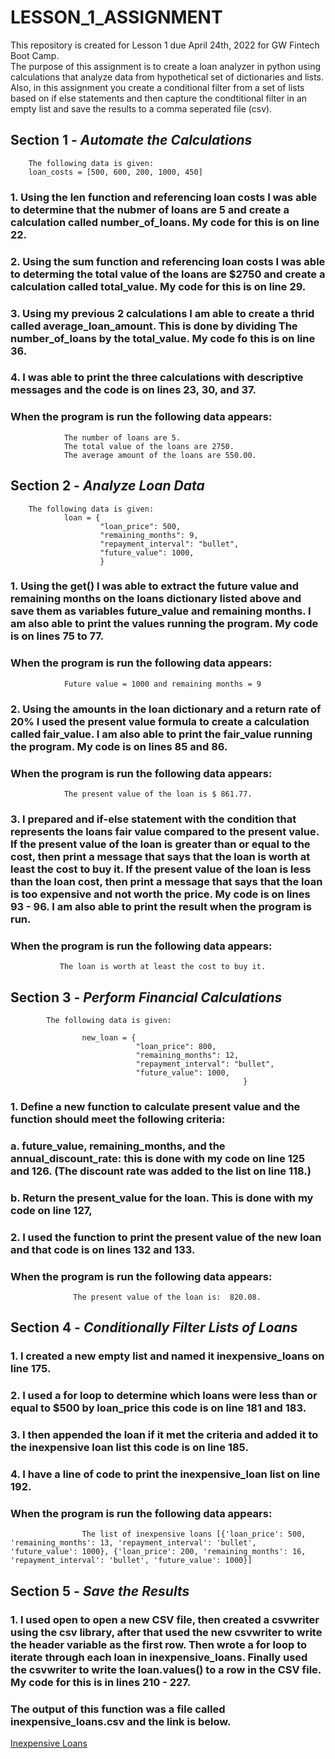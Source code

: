 # LESSON_1_ASSIGNMENT
This repository is created for Lesson 1 due April 24th, 2022 for GW Fintech Boot Camp.  
The purpose of this assignment is to create a loan analyzer in python using  calculations that analyze data from hypothetical set of dictionaries and lists.  Also, in this assignment you create a conditional filter from a set of lists based on if else statements and then capture the condtitional filter in an empty list and save the results to a comma seperated file (csv).

##  Section 1 - *Automate the Calculations*

        The following data is given:
        loan_costs = [500, 600, 200, 1000, 450]

###        1. Using the len function and referencing loan costs I was able to determine that the nubmer of loans are 5 and create a calculation called number_of_loans. My code for this is on line 22.

###        2. Using the sum function and referencing loan costs I was able to determing the total value of the loans are $2750 and create a calculation called total_value.  My code for this is on line 29.

###        3. Using my previous 2 calculations I am able to create a thrid called average_loan_amount.  This is done by dividing The number_of_loans by the total_value.  My code fo this is on line 36.

###        4. I was able to print the three calculations with descriptive messages and the code is on lines 23, 30, and 37.

###            When the program is run the following data appears:
                The number of loans are 5.
                The total value of the loans are 2750.
                The average amount of the loans are 550.00.
    

##  Section 2 - *Analyze Loan Data*

        The following data is given:
                loan = {
                        "loan_price": 500,
                        "remaining_months": 9,
                        "repayment_interval": "bullet",
                        "future_value": 1000,
                        }

###        1. Using the get() I was able to extract the future value and remaining months on the loans dictionary listed above and save them as variables future_value and remaining months.  I am also able to print the values running the program. My code is on lines 75 to 77.  

###            When the program is run the following data appears:
                Future value = 1000 and remaining months = 9

###        2. Using the amounts in the loan dictionary and a return rate of 20% I used the present value formula to create a calculation called fair_value.  I am also able to print the fair_value running the program.  My code is on lines 85 and 86.

###             When the program is run the following data appears:
                The present value of the loan is $ 861.77.

###        3. I prepared and if-else statement with the condition that represents the loans fair value compared to the present value.  If the present value of the loan is greater than or equal to the cost, then print a message that says that the loan is worth at least the cost to buy it. If the present value of the loan is less than the loan cost, then print a message that says that the loan is too expensive and not worth the price. My code is on lines 93 - 96.  I am also able to print the result when the program is run.

###            When the program is run the following data appears:
               The loan is worth at least the cost to buy it.


##  Section 3 - *Perform Financial Calculations*


            The following data is given:

                    new_loan = {
                                "loan_price": 800,
                                "remaining_months": 12,
                                "repayment_interval": "bullet",
                                "future_value": 1000,
                                                        }

###            1. Define a new function to calculate present value and the function should meet the following criteria:
###                a. future_value, remaining_months, and the annual_discount_rate: this is done with my code on line 125 and 126.  (The discount rate was added to the list on line 118.)
###                b. Return the present_value for the loan.  This is done with my code on line 127,

###            2. I used the function to print the present value of the new loan and that code is on lines 132 and 133.

###                When the program is run the following data appears:
                  The present value of the loan is:  820.08.     

##  Section 4 - *Conditionally Filter Lists of Loans*

###            1. I created a new empty list and named it inexpensive_loans on line 175.

###            2. I used a for loop to determine which loans were less than or equal to $500 by loan_price this code is on line 181 and 183.

###            3. I then appended the loan if it met the criteria and added it to the inexpensive loan list this code is on line 185.

###            4. I have a line of code to print the inexpensive_loan list on line 192.

###                When the program is run the following data appears:
                    The list of inexpensive loans [{'loan_price': 500, 'remaining_months': 13, 'repayment_interval': 'bullet', 'future_value': 1000}, {'loan_price': 200, 'remaining_months': 16, 'repayment_interval': 'bullet', 'future_value': 1000}]



##  Section 5 - *Save the Results*     

###            1. I used open to open a new CSV file, then created a csvwriter using the csv library, after that used the new csvwriter to write the header variable as the first row. Then wrote a for loop to iterate through each loan in inexpensive_loans. Finally used the csvwriter to write the loan.values() to a row in the CSV file.  My code for this is in lines 210 - 227.

###                The output of this function was a file called inexpensive_loans.csv and the link is below.

[Inexpensive Loans](inexpensive_loans.csv)



